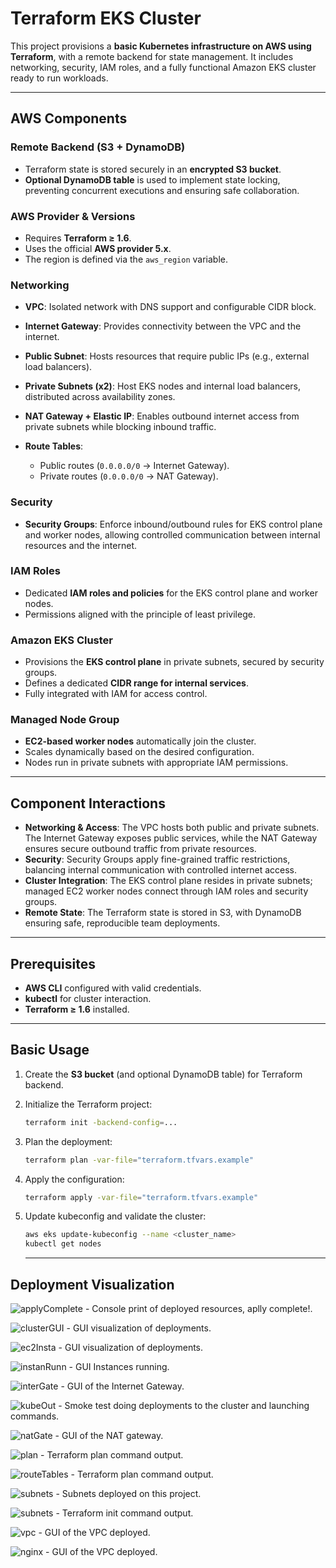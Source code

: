 # Terraform EKS Cluster

This project provisions a **basic Kubernetes infrastructure on AWS using Terraform**, with a remote backend for state management. It includes networking, security, IAM roles, and a fully functional Amazon EKS cluster ready to run workloads.

---

## AWS Components

### Remote Backend (S3 + DynamoDB)

* Terraform state is stored securely in an **encrypted S3 bucket**.
* **Optional DynamoDB table** is used to implement state locking, preventing concurrent executions and ensuring safe collaboration.

### AWS Provider & Versions

* Requires **Terraform ≥ 1.6**.
* Uses the official **AWS provider 5.x**.
* The region is defined via the `aws_region` variable.

### Networking

* **VPC**: Isolated network with DNS support and configurable CIDR block.
* **Internet Gateway**: Provides connectivity between the VPC and the internet.
* **Public Subnet**: Hosts resources that require public IPs (e.g., external load balancers).
* **Private Subnets (x2)**: Host EKS nodes and internal load balancers, distributed across availability zones.
* **NAT Gateway + Elastic IP**: Enables outbound internet access from private subnets while blocking inbound traffic.
* **Route Tables**:

  * Public routes (`0.0.0.0/0` → Internet Gateway).
  * Private routes (`0.0.0.0/0` → NAT Gateway).

### Security

* **Security Groups**: Enforce inbound/outbound rules for EKS control plane and worker nodes, allowing controlled communication between internal resources and the internet.

### IAM Roles

* Dedicated **IAM roles and policies** for the EKS control plane and worker nodes.
* Permissions aligned with the principle of least privilege.

### Amazon EKS Cluster

* Provisions the **EKS control plane** in private subnets, secured by security groups.
* Defines a dedicated **CIDR range for internal services**.
* Fully integrated with IAM for access control.

### Managed Node Group

* **EC2-based worker nodes** automatically join the cluster.
* Scales dynamically based on the desired configuration.
* Nodes run in private subnets with appropriate IAM permissions.

---

## Component Interactions

* **Networking & Access**: The VPC hosts both public and private subnets. The Internet Gateway exposes public services, while the NAT Gateway ensures secure outbound traffic from private resources.
* **Security**: Security Groups apply fine-grained traffic restrictions, balancing internal communication with controlled internet access.
* **Cluster Integration**: The EKS control plane resides in private subnets; managed EC2 worker nodes connect through IAM roles and security groups.
* **Remote State**: The Terraform state is stored in S3, with DynamoDB ensuring safe, reproducible team deployments.

---

## Prerequisites

* **AWS CLI** configured with valid credentials.
* **kubectl** for cluster interaction.
* **Terraform ≥ 1.6** installed.

---

## Basic Usage

1. Create the **S3 bucket** (and optional DynamoDB table) for Terraform backend.
2. Initialize the Terraform project:

   ```bash
   terraform init -backend-config=...
   ```
3. Plan the deployment:

   ```bash
   terraform plan -var-file="terraform.tfvars.example"
   ```
4. Apply the configuration:

   ```bash
   terraform apply -var-file="terraform.tfvars.example"
   ```
5. Update kubeconfig and validate the cluster:

   ```bash
   aws eks update-kubeconfig --name <cluster_name>
   kubectl get nodes
   ```

   ---

## Deployment Visualization

![applyComplete](assets/apply-complete.png)
\- Console print of deployed resources, aplly complete!.

![clusterGUI](assets/cluster-deployments-GUI.png)
\- GUI visualization of deployments.

![ec2Insta](assets/ec2-instances-as-eks-nodes-GUI.png)
\- GUI visualization of deployments.

![instanRunn](assets/instances-running-ec2-GUI.png)
\- GUI Instances running.

![interGate](assets/internet-gateway-GUI.png)
\- GUI of the Internet Gateway.

![kubeOut](assets/kubectl-outputs-somke-test.png)
\- Smoke test doing deployments to the cluster and launching commands.

![natGate](assets/nat-gateway-GUI.png)
\- GUI of the NAT gateway.

![plan](assets/plan-resources-to-deploy.png)
\- Terraform plan command output.

![routeTables](assets/route-tablesGUI.png)
\- Terraform plan command output.

![subnets](assets/subnets-deployed-GUI.png)
\- Subnets deployed on this project.

![subnets](assets/terraform-init-s3.png)
\- Terraform init command output.

![vpc](assets/vpc-GUI.png)
\- GUI of the VPC deployed.

![nginx](assets/webserver-nginx-up.png)
\- GUI of the VPC deployed.